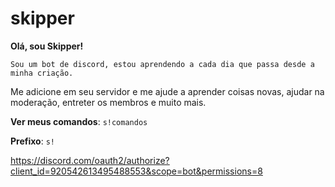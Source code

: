 # skipper
**Olá, sou Skipper!**

`Sou um bot de discord, estou aprendendo a cada dia que passa desde a minha criação.`

Me adicione em seu servidor e me ajude a aprender coisas novas, ajudar na moderação, entreter os membros e muito mais.

**Ver meus comandos**:
`s!comandos`

**Prefixo**:
`s!`

https://discord.com/oauth2/authorize?client_id=920542613495488553&scope=bot&permissions=8

